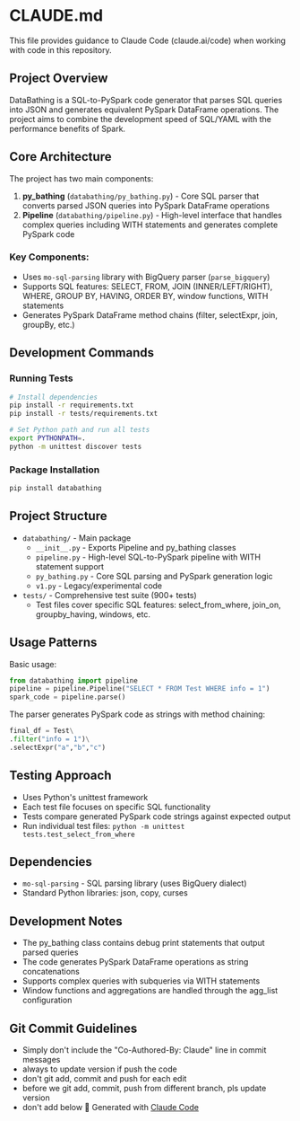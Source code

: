# CLAUDE.md

This file provides guidance to Claude Code (claude.ai/code) when working with code in this repository.

## Project Overview

DataBathing is a SQL-to-PySpark code generator that parses SQL queries into JSON and generates equivalent PySpark DataFrame operations. The project aims to combine the development speed of SQL/YAML with the performance benefits of Spark.

## Core Architecture

The project has two main components:

1. **py_bathing** (`databathing/py_bathing.py`) - Core SQL parser that converts parsed JSON queries into PySpark DataFrame operations
2. **Pipeline** (`databathing/pipeline.py`) - High-level interface that handles complex queries including WITH statements and generates complete PySpark code

### Key Components:
- Uses `mo-sql-parsing` library with BigQuery parser (`parse_bigquery`)
- Supports SQL features: SELECT, FROM, JOIN (INNER/LEFT/RIGHT), WHERE, GROUP BY, HAVING, ORDER BY, window functions, WITH statements
- Generates PySpark DataFrame method chains (filter, selectExpr, join, groupBy, etc.)

## Development Commands

### Running Tests
```bash
# Install dependencies
pip install -r requirements.txt
pip install -r tests/requirements.txt

# Set Python path and run all tests
export PYTHONPATH=.
python -m unittest discover tests
```

### Package Installation
```bash
pip install databathing
```

## Project Structure

- `databathing/` - Main package
  - `__init__.py` - Exports Pipeline and py_bathing classes
  - `pipeline.py` - High-level SQL-to-PySpark pipeline with WITH statement support
  - `py_bathing.py` - Core SQL parsing and PySpark generation logic
  - `v1.py` - Legacy/experimental code
- `tests/` - Comprehensive test suite (900+ tests)
  - Test files cover specific SQL features: select_from_where, join_on, groupby_having, windows, etc.

## Usage Patterns

Basic usage:
```python
from databathing import pipeline
pipeline = pipeline.Pipeline("SELECT * FROM Test WHERE info = 1")
spark_code = pipeline.parse()
```

The parser generates PySpark code as strings with method chaining:
```python
final_df = Test\
.filter("info = 1")\
.selectExpr("a","b","c")
```

## Testing Approach

- Uses Python's unittest framework
- Each test file focuses on specific SQL functionality
- Tests compare generated PySpark code strings against expected output
- Run individual test files: `python -m unittest tests.test_select_from_where`

## Dependencies

- `mo-sql-parsing` - SQL parsing library (uses BigQuery dialect)
- Standard Python libraries: json, copy, curses

## Development Notes

- The py_bathing class contains debug print statements that output parsed queries
- The code generates PySpark DataFrame operations as string concatenations
- Supports complex queries with subqueries via WITH statements
- Window functions and aggregations are handled through the agg_list configuration

## Git Commit Guidelines

- Simply don't include the "Co-Authored-By: Claude" line in commit messages
- always to update version if push the code
- don't git add, commit and push for each edit
- before we git add, commit, push from different branch, pls update version
- don't add below
🤖 Generated with [Claude Code](https://claude.ai/code)